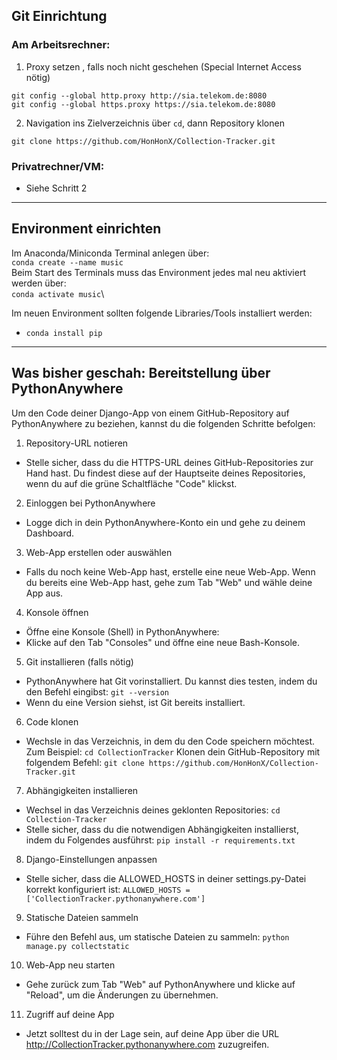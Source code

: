 ## Git Einrichtung
### Am Arbeitsrechner:
1. Proxy setzen , falls noch nicht geschehen (Special Internet Access nötig)
  ```
  git config --global http.proxy http://sia.telekom.de:8080
  git config --global https.proxy https://sia.telekom.de:8080
  ```
2. Navigation ins Zielverzeichnis über `cd`, dann Repository klonen
  ```
  git clone https://github.com/HonHonX/Collection-Tracker.git
  ```
### Privatrechner/VM:
* Siehe Schritt 2
___

## Environment einrichten
Im Anaconda/Miniconda Terminal anlegen über: \
`conda create --name music`\
Beim Start des Terminals muss das Environment jedes mal neu aktiviert werden über:\
`conda activate music`\

Im neuen Environment sollten folgende Libraries/Tools installiert werden:
* `conda install pip`

___

## Was bisher geschah: Bereitstellung über PythonAnywhere

Um den Code deiner Django-App von einem GitHub-Repository auf PythonAnywhere zu beziehen, kannst du die folgenden Schritte befolgen:

1. Repository-URL notieren
* Stelle sicher, dass du die HTTPS-URL deines GitHub-Repositories zur Hand hast. Du findest diese auf der Hauptseite deines Repositories, wenn du auf die grüne Schaltfläche "Code" klickst.
2. Einloggen bei PythonAnywhere
* Logge dich in dein PythonAnywhere-Konto ein und gehe zu deinem Dashboard.
3. Web-App erstellen oder auswählen
* Falls du noch keine Web-App hast, erstelle eine neue Web-App. Wenn du bereits eine Web-App hast, gehe zum Tab "Web" und wähle deine App aus.
4. Konsole öffnen
* Öffne eine Konsole (Shell) in PythonAnywhere:
* Klicke auf den Tab "Consoles" und öffne eine neue Bash-Konsole.
5. Git installieren (falls nötig)
* PythonAnywhere hat Git vorinstalliert. Du kannst dies testen, indem du den Befehl eingibst:
` git --version `
* Wenn du eine Version siehst, ist Git bereits installiert.
6. Code klonen
* Wechsle in das Verzeichnis, in dem du den Code speichern möchtest. Zum Beispiel:
` cd CollectionTracker `
Klonen dein GitHub-Repository mit folgendem Befehl:
` git clone https://github.com/HonHonX/Collection-Tracker.git `
7. Abhängigkeiten installieren
* Wechsel in das Verzeichnis deines geklonten Repositories:
` cd Collection-Tracker `
* Stelle sicher, dass du die notwendigen Abhängigkeiten installierst, indem du Folgendes ausführst:
` pip install -r requirements.txt `
8. Django-Einstellungen anpassen
* Stelle sicher, dass die ALLOWED_HOSTS in deiner settings.py-Datei korrekt konfiguriert ist:
` ALLOWED_HOSTS = ['CollectionTracker.pythonanywhere.com'] `
9. Statische Dateien sammeln
* Führe den Befehl aus, um statische Dateien zu sammeln:
` python manage.py collectstatic `
10. Web-App neu starten
* Gehe zurück zum Tab "Web" auf PythonAnywhere und klicke auf "Reload", um die Änderungen zu übernehmen.
11. Zugriff auf deine App
* Jetzt solltest du in der Lage sein, auf deine App über die URL http://CollectionTracker.pythonanywhere.com zuzugreifen.

